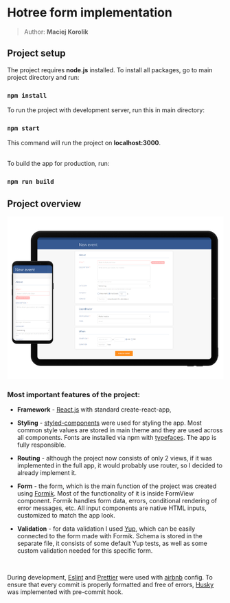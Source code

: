 # Hotree form implementation
> Author: **Maciej Korolik**

## Project setup
The project requires **node.js** installed.
To install all packages, go to main project directory and run:
### `npm install`
To run the project with development server, run this in main directory:
### `npm start`
This command will run the project on **localhost:3000**. <br>
<br>

To build the app for production, run:
### `npm run build`

## Project overview

![Screenshot](readme-media/screenshot.jpg)

### **Most important features of the project:**

* **Framework**  - [React.js](https://reactjs.org/) with standard create-react-app,
* **Styling** - [styled-components](https://www.styled-components.com/) were used for styling the app. Most common style values are stored in main theme and they are used across all components. Fonts are installed via npm with [typefaces](https://github.com/KyleAMathews/typefaces). The app is fully responsible.
* **Routing** - although the project now consists of only 2 views, if it was implemented in the full app, it would probably use router, so I decided to already implement it.
* **Form** - the form, which is the main function of the project was created using [Formik](https://jaredpalmer.com/formik/). Most of the functionality of it is inside FormView component. Formik handles form data, errors, conditional rendering of error messages, etc. All input components are native HTML inputs, customized to match the app look.
* **Validation** - for data validation I used [Yup](https://github.com/jquense/yup), which can be easily connected to the form made with Formik. Schema is stored in the separate file, it consists of some default Yup tests, as well as some custom validation needed for this specific form.

  <br>

During development, [Eslint](https://eslint.org/) and [Prettier](https://prettier.io/) were used with [airbnb](https://www.npmjs.com/package/eslint-config-airbnb) config. To ensure that every commit is properly formatted and free of errors, [Husky](https://github.com/typicode/husky) was implemented with pre-commit hook.

